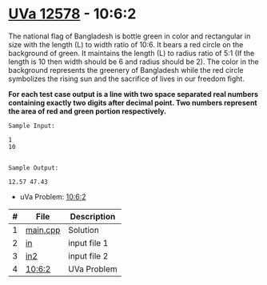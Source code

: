 # [UVa 12578](https://github.com/asaiahL9/4883-PT-Logan/blob/main/Assignments/P12578/12578.pdf) - 10:6:2

The national flag of Bangladesh is bottle green in color and rectangular in size with the length (L) to
width ratio of 10:6. It bears a red circle on the background of green. It maintains the length (L) to
radius ratio of 5:1 (If the length is 10 then width should be 6 and radius should be 2). The color
in the background represents the greenery of Bangladesh while the red circle symbolizes the rising sun
and the sacrifice of lives in our freedom fight.

**For each test case output is a line with two space separated real numbers containing exactly two digits
after decimal point. Two numbers represent the area of red and green portion respectively.**

```
Sample Input:

1
10


Sample Output:

12.57 47.43
```

* uVa Problem: [10:6:2](https://github.com/asaiahL9/4883-PT-Logan/blob/main/Assignments/P12578/12578.pdf)

|   #   | File | Description |
| :---: | ----------- | ----------|
|  1 | [main.cpp](https://github.com/asaiahL9/4883-PT-Logan/blob/main/Assignments/P12578/main.cpp)      |Solution|   
|  2 | [in](https://github.com/asaiahL9/4883-PT-Logan/blob/main/Assignments/P12578/in.txt)    | input file 1  |  
|  3 | [in2](https://github.com/asaiahL9/4883-PT-Logan/blob/main/Assignments/P12578/in2.txt)    | input file 2  |  
|  4 | [10:6:2](https://github.com/asaiahL9/4883-PT-Logan/blob/main/Assignments/P12578/12578.pdf)|UVa Problem|

